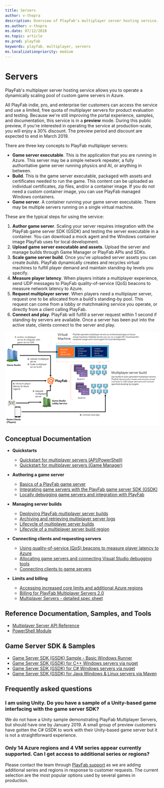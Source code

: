 ```yaml
---
title: Servers
author: v-thopra
description: Overview of PlayFab's multiplayer server hosting service.
ms.author: v-thopra
ms.date: 07/12/2018
ms.topic: article
ms.prod: playfab
keywords: playfab. multiplayer, servers
ms.localizationpriority: medium
---
```


# Servers

PlayFab's multiplayer server hosting service allows you to operate a dynamically scaling pool of custom game servers in Azure.
 
All PlayFab indie, pro, and enterprise tier customers can access the service and use a limited, free quota of multiplayer servers for product evaluation and testing. Because we're still improving the portal experience, samples, and documentation, this service is in a **preview** mode. During this public preview, if you're interested in operating the service at production-scale, you will enjoy a 30% discount. The preview period and discount are expected to end in March 2019.

There are three key concepts to PlayFab multiplayer servers:

- **Game server executable**. This is the application that you are running in Azure. This server may be a simple network repeater, a fully authoritative game server running physics and AI, or anything in between.
- **Build**. This is the game server executable, packaged with assets and certificates needed to run the game. This content can be uploaded as individual certificates, zip files, and/or a container image. If you do not need a custom container image, you can use PlayFab managed Windows containers.
- **Game server**. A container running your game server executable. There may be multiple servers running on a single virtual machine.

These are the typical steps for using the service:

1. **Author game server**. Scaling your server requires integration with the PlayFab game server SDK (GSDK) and testing the server executable in a container. You can download a mock agent and the Windows container image PlayFab uses for local development. 
2. **Upload game server executable and assets**. Upload the server and manage builds through Game Manager or PlayFab APIs and SDKs.
3. **Scale game server build**. Once you've uploaded server assets you can create *builds*. PlayFab dynamically creates and recycles virtual machines to fulfill player demand and maintain standing-by levels you specify.
4. **Measure player latency**. When players initiate a multiplayer experience, send UDP messages to PlayFab quality-of-service (QoS) beacons to measure network latency to Azure.
5. **Request multiplayer server**. When players need a multiplayer server, request one to be allocated from a build's standing-by pool. This request can come from a lobby or matchmaking service you operate, or directly from a client calling PlayFab.
6. **Connect and play**. PlayFab will fulfill a server request within 1 second if standing-by servers are available. Once a server has been put into the active state, clients connect to the server and play.

![PlayFab Multiplayer Server Hosting Service diagram](media/tutorials/multiplayer-server-hosting-service-diagram.png)

## Conceptual Documentation

- **Quickstarts**
  - [Quickstart for multiplayer servers (API/PowerShell)](quickstart-for-multiplayer-servers-api-powershell.md)
  - [Quickstart for multiplayer servers (Game Manager)](quickstart-for-multiplayer-servers-game-manager.md)

- **Authoring a game server**
  - [Basics of a PlayFab game server](basics-of-a-playFab-game-server.md)
  - [Integrating game servers with the PlayFab game server SDK (GSDK)](integrating-game-servers-with-gsdk.md)
  - [Locally debugging game servers and integration with PlayFab](locally-debugging-game-servers-and-integration-with-playfab.md)

- **Managing server builds** 
  - [Deploying PlayFab multiplayer server builds](deploying-playfab-multiplayer-server-builds.md)
  - [Archiving and retrieving multiplayer server logs](archiving-and-retrieving-multiplayer-server-logs.md)
  - [Lifecycle of multiplayer server builds](multiplayer-build-lifecycle.md)
  - [Lifecycle of a multiplayer server build region](multiplayer-build-region-lifecycle.md)

- **Connecting clients and requesting servers**
  - [Using quality-of-service (QoS) beacons to measure player latency to Azure ](using-qos-beacons-to-measure-player-latency-to-azure.md)
  - [Allocating game servers and connecting Visual Studio debugging tools](allocating-game-servers-and-configuring-vs-debugging-tools.md)
  - [Connecting clients to game servers](connecting-clients-to-game-servers.md)

- **Limits and billing**
  - [Accessing increased core limits and additional Azure regions](identifying-and-increasing-core-limits.md)
  - [Billing for PlayFab Multiplayer Servers 2.0](billing-for-thunderhead.md)
  - [Multiplayer Servers - detailed spec sheet](multiplayer-servers-detailed-price-sheet.md)

## Reference Documentation, Samples, and Tools

- [Multiplayer Server API Reference](xref:titleid.playfabapi.com.multiplayer.multiplayerserver)
- [PowerShell Module](https://www.powershellgallery.com/packages/PlayFabMultiplayer)

## Game Server SDK & Samples

- [Game Server SDK (GSDK) Sample - Basic Windows Runner](https://github.com/PlayFab/gsdkSamples)
- [Game Server SDK (GSDK) for C++ Windows servers via nuget](https://www.nuget.org/packages/com.playfab.cppgsdk.v140)
- [Game Server SDK (GSDK) for C# Windows servers via nuget](https://www.nuget.org/packages/com.playfab.csharpgsdk)
- [Game Server SDK (GSDK) for Java Windows & Linux servers via Maven](https://mvnrepository.com/artifact/com.playfab/gameserverSDK)

## Frequently asked questions

### I am using Unity. Do you have a sample of a Unity-based game interfacing with the game server SDK?

We do not have a Unity sample demonstrating PlayFab Multiplayer Servers, but should have one by January 2019. A small group of preview customers have gotten the C# GSDK to work with their Unity-based game server but it is not a straightforward experience.

### Only 14 Azure regions and 4 VM series appear currently supported. Can I get access to additional series or regions?

Please contact the team through [PlayFab support](mailto:support@playfab.com) as we are adding additional series and regions in response to customer requests. The current selection are the most popular options used by several games in production. 